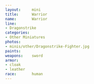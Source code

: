 ```yaml
---
layout:     mini
title:      Warrior
name:       Warrior
line:       
- Dragonstrike
categories:
- Other Miniatures
photos:
- minis/other/Dragonstrike-Fighter.jpg
paints:
weapons:    sword
armor:      
- cloak
- leather
race:       human
---
```

